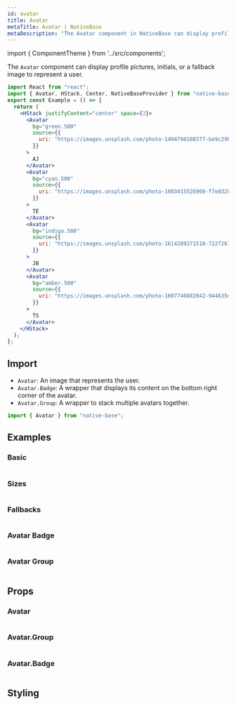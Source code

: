 ```yaml
---
id: avatar
title: Avatar
metaTitle: Avatar | NativeBase
metaDescription: "The Avatar component in NativeBase can display profile pictures, or a fallback image as a representation of the user. More on avatar icon types with examples."
---
```


import { ComponentTheme } from '../src/components';

The `Avatar` component can display profile pictures, initials, or a fallback image to represent a user.

```jsx isShowcase
import React from "react";
import { Avatar, HStack, Center, NativeBaseProvider } from "native-base";
export const Example = () => {
  return (
    <HStack justifyContent="center" space={2}>
      <Avatar
        bg="green.500"
        source={{
          uri: "https://images.unsplash.com/photo-1494790108377-be9c29b29330?ixlib=rb-1.2.1&ixid=MnwxMjA3fDB8MHxwaG90by1wYWdlfHx8fGVufDB8fHx8&auto=format&fit=crop&w=687&q=80",
        }}
      >
        AJ
      </Avatar>
      <Avatar
        bg="cyan.500"
        source={{
          uri: "https://images.unsplash.com/photo-1603415526960-f7e0328c63b1?ixlib=rb-1.2.1&ixid=MnwxMjA3fDB8MHxwaG90by1wYWdlfHx8fGVufDB8fHx8&auto=format&fit=crop&w=1470&q=80",
        }}
      >
        TE
      </Avatar>
      <Avatar
        bg="indigo.500"
        source={{
          uri: "https://images.unsplash.com/photo-1614289371518-722f2615943d?ixlib=rb-1.2.1&ixid=MnwxMjA3fDB8MHxwaG90by1wYWdlfHx8fGVufDB8fHx8&auto=format&fit=crop&w=687&q=80",
        }}
      >
        JB
      </Avatar>
      <Avatar
        bg="amber.500"
        source={{
          uri: "https://images.unsplash.com/photo-1607746882042-944635dfe10e?ixlib=rb-1.2.1&ixid=MnwxMjA3fDB8MHxwaG90by1wYWdlfHx8fGVufDB8fHx8&auto=format&fit=crop&w=1470&q=80",
        }}
      >
        TS
      </Avatar>
    </HStack>
  );
};
```

## Import

- `Avatar`: An image that represents the user.
- `Avatar.Badge`: A wrapper that displays its content on the bottom right corner of the avatar.
- `Avatar.Group`: A wrapper to stack multiple avatars together.

```jsx
import { Avatar } from "native-base";
```

## Examples

### Basic

```ComponentSnackPlayer path=components,composites,Avatar,usage.tsx

```

### Sizes

```ComponentSnackPlayer path=components,composites,Avatar,size.tsx

```

### Fallbacks

```ComponentSnackPlayer path=components,composites,Avatar,Fallback.tsx

```

### Avatar Badge

```ComponentSnackPlayer path=components,composites,Avatar,AvatarBadge.tsx

```

### Avatar Group

```ComponentSnackPlayer path=components,composites,Avatar,AvatarGroup.tsx

```

## Props

### Avatar

```ComponentPropTable path=composites,Avatar,Avatar.tsx

```

### Avatar.Group

```ComponentPropTable path=composites,Avatar,Group.tsx

```

### Avatar.Badge

```ComponentPropTable path=composites,Avatar,Badge.tsx

```

## Styling

<ComponentTheme name="avatar" />
